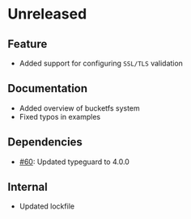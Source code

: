 # Unreleased

## Feature
- Added support for configuring `SSL/TLS` validation

## Documentation
- Added overview of bucketfs system
- Fixed typos in examples

## Dependencies
- [#60](https://github.com/exasol/bucketfs-python/issues/60): Updated typeguard to 4.0.0

## Internal
- Updated lockfile
